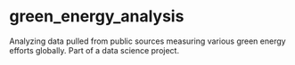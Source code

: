 # green_energy_analysis
Analyzing data pulled from public sources measuring various green energy efforts globally. Part of a data science project.
